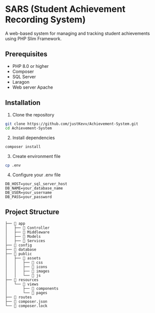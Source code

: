# SARS (Student Achievement Recording System)

A web-based system for managing and tracking student achievements using PHP Slim Framework.

## Prerequisites

- PHP 8.0 or higher
- Composer
- SQL Server
- Laragon
- Web server Apache

## Installation

1. Clone the repository
```bash
git clone https://github.com/justKevv/Achievement-System.git
cd Achievement-System
```
2. Install dependencies
```bash
composer install
```

3. Create environment file
```bash
cp .env
```

4. Configure your .env file
```
DB_HOST=your_sql_server_host
DB_NAME=your_database_name
DB_USER=your_username
DB_PASS=your_password
```

## Project Structure

```
├── 📂 app
│   ├── 📂 Controller
│   ├── 📂 Middleware
│   ├── 📂 Models
│   ├── 📂 Services
├── 📂 config
├── 📂 database
├── 📂 public
│   ├── 📂 assets
│   │   ├── 📂 css
│   │   ├── 📂 icons
│   │   ├── 📂 images
│   │   └── 📂 js
├── 📂 resources
│   └── 📂 views
│       ├── 📂 components
│       └── 📂 pages
├── 📂 routes
├── 📄 composer.json
└── 📄 composer.lock
```
